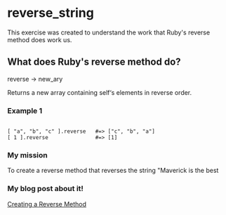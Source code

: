 reverse_string
==============

This exercise was created to understand the work that Ruby's reverse method does work us.

<h2>What does Ruby's reverse method do?</h2>

<p>reverse → new_ary</p>
<p>Returns a new array containing self‘s elements in reverse order.</p>

<h3>Example 1</h3>

<code>
[ "a", "b", "c" ].reverse   #=> ["c", "b", "a"]
[ 1 ].reverse               #=> [1]</code>

<h3>My mission</h3>

<p>To create a reverse method that reverses the string "Maverick is the best</p>


<h3>My blog post about it!</h3>

[Creating a Reverse Method](http://sneakingrocky.tumblr.com/post/98365505215/creating-a-ruby-reverse-method-from-scratch)
















